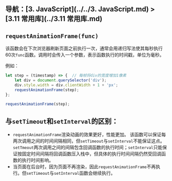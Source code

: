## 导航：[3. JavaScript](../../3. JavaScript.md) > [3.11 常用库](../3.11 常用库.md)

## `requestAnimationFrame(func)`

该函数会在下次浏览器刷新页面之前执行一次，通常会用递归写法使其每秒执行60次`func`函数。调用时会传入一个参数，表示函数执行的时间戳，单位为毫秒。

例如：

```js
let step = (timestamp) => {  // 每帧将div的宽度增加1像素
    let div = document.querySelector('div');
    div.style.width = div.clientWidth + 1 + 'px';
    requestAnimationFrame(step);
};

requestAnimationFrame(step);
```

## 与`setTimeout`和`setInterval`的区别：

-   `requestAnimationFrame`渲染动画的效果更好，性能更加。
    该函数可以保证每两次调用之间的时间间隔相同，但`setTimeout`与`setInterval`不能保证这点。`setTmeout`两次调用之间的间隔包含回调函数的执行时间；`setInterval`只能保证按固定时间间隔将回调函数压入栈中，但具体的执行时间间隔仍然受回调函数的执行时间影响。
-   当页面在后台时，因为页面不再渲染，因此`requestAnimationFrame`不再执行。但`setTimeout`与`setInterval`函数会继续执行。